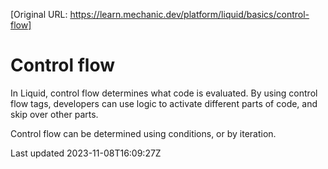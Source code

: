 [Original URL: https://learn.mechanic.dev/platform/liquid/basics/control-flow]

# Control flow

In Liquid, control flow determines what code is evaluated. By using control flow tags, developers can use logic to activate different parts of code, and skip over other parts.

Control flow can be determined using conditions, or by iteration.

Last updated 2023-11-08T16:09:27Z
